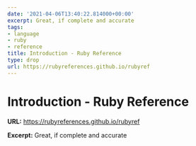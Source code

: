```yaml
---
date: '2021-04-06T13:40:22.814000+00:00'
excerpt: Great, if complete and accurate
tags:
- language
- ruby
- reference
title: Introduction - Ruby Reference
type: drop
url: https://rubyreferences.github.io/rubyref
---
```


# Introduction - Ruby Reference

**URL:** https://rubyreferences.github.io/rubyref

**Excerpt:** Great, if complete and accurate
